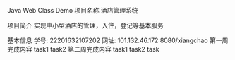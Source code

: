 Java Web Class Demo
项目名称
酒店管理系统

项目简介
实现中小型酒店的管理，入住，登记等基本服务

基本信息
学号: 22201632107202
网址: 101.132.46.172:8080/xiangchao
第一周完成内容
task1
task2
第二周完成内容
task1
task2
task

